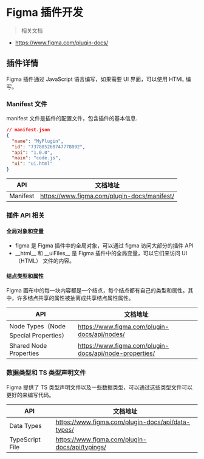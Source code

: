# Figma 插件开发

> 相关文档

- https://www.figma.com/plugin-docs/

## 插件详情

Figma 插件通过 JavaScript 语言编写，如果需要 UI 界面，可以使用 HTML 编写。

### Manifest 文件

manifest 文件是插件的配置文件，包含插件的基本信息.

```json
// manifest.json
{
  "name": "MyPlugin",
  "id": "737805260747778092",
  "api": "1.0.0",
  "main": "code.js",
  "ui": "ui.html"
}
```

| API      | 文档地址                                    |
| -------- | ------------------------------------------- |
| Manifest | https://www.figma.com/plugin-docs/manifest/ |

### 插件 API 相关

#### 全局对象和变量

- figma 是 Figma 插件中的全局对象，可以通过 figma 访问大部分的插件 API
- \_\_html\_\_ 和 \_\_uiFiles\_\_ 是 Figma 插件中的全局变量，可以它们来访问 UI（HTML） 文件的内容。

#### 结点类型和属性

Figma 画布中的每一块内容都是一个结点，每个结点都有自己的类型和属性。其中，许多结点共享的属性被抽离成共享结点属性属性。

| API                                   | 文档地址                                               |
| ------------------------------------- | ------------------------------------------------------ |
| Node Types（Node Special Properties） | https://www.figma.com/plugin-docs/api/nodes/           |
| Shared Node Properties                | https://www.figma.com/plugin-docs/api/node-properties/ |

### 数据类型和 TS 类型声明文件

Figma 提供了 TS 类型声明文件以及一些数据类型，可以通过这些类型文件可以更好的来编写代码。

| API             | 文档地址                                          |
| --------------- | ------------------------------------------------- |
| Data Types      | https://www.figma.com/plugin-docs/api/data-types/ |
| TypeScript File | https://www.figma.com/plugin-docs/api/typings/    |
